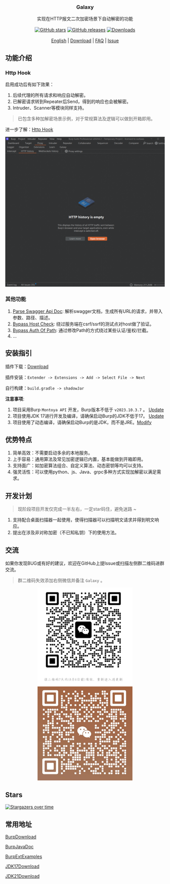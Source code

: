 ﻿<p align="center">
  <h3 align="center">Galaxy</h3>
  <p align="center">
    实现在HTTP报文二次加密场景下自动解密的功能
    <br />
          <br />
<a href="https://github.com/outlaws-bai/Galaxy/stargazers"><img alt="GitHub stars" src="https://img.shields.io/github/stars/outlaws-bai/Galaxy"/></a>
<a href="https://github.com/outlaws-bai/Galaxy/releases"><img alt="GitHub releases" src="https://img.shields.io/github/release/outlaws-bai/Galaxy"/></a>
<a href="https://github.com/outlaws-bai/Galaxy/releases"><img alt="Downloads" src="https://img.shields.io/github/downloads/outlaws-bai/Galaxy/total?color=brightgreen"/></a>
<br>
<br>
<a href="https://github.com/outlaws-bai/Galaxy/blob/main/docs/README-EN.md">English</a> | 
    <a href="https://github.com/outlaws-bai/Galaxy/releases">Download</a> | 
    <a href="https://github.com/outlaws-bai/Galaxy/blob/main/docs/FAQ.md">FAQ</a> | 
    <a href="https://github.com/outlaws-bai/Galaxy/issues">Issue</a>
  </p>

## 功能介绍


### Http Hook

启用成功后有如下效果：

1. 后续代理的所有请求和响应自动解密。
2. 已解密请求转到Repeater后Send，得到的响应也会被解密。
3. Intruder、Scanner等模块同样支持。

> 已包含多种加解密场景示例，对于常规算法及逻辑可以做到开箱即用。

进一步了解：[Http Hook](https://github.com/outlaws-bai/Galaxy/blob/main/docs/HttpHook.md)

![hook](https://raw.githubusercontent.com/outlaws-bai/picture/main/img/hook.gif)

### 其他功能

1. [Parse Swagger Api Doc](https://github.com/outlaws-bai/Galaxy/blob/main/docs/Other.md#Parse-Swagger-Api-Doc):  解析swagger文档，生成所有URL的请求，并带入参数、路径、描述。
2. [Bypass Host Check](https://github.com/outlaws-bai/Galaxy/blob/main/docs/Other.md#Bypass-Host-Check):  绕过服务端在csrf/ssrf的测试点对host做了验证。
3. [Bypass Auth Of Path](https://github.com/outlaws-bai/Galaxy/blob/main/docs/Other.md#Bypass-Auth-Of-Path):  通过修改Path的方式绕过某些认证/鉴权/拦截。
4. ...

## 安装指引

插件下载：[Download](https://github.com/outlaws-bai/Galaxy/releases)

插件安装：`Extender -> Extensions -> Add -> Select File -> Next`

自行构建：`build.gradle -> shadowJar`

**注意事项**:

1. 项目采用Burp `Montoya API` 开发，Burp版本不低于 `v2023.10.3.7` 。 [Update](https://github.com/outlaws-bai/Galaxy?tab=readme-ov-file#%E5%B8%B8%E7%94%A8%E5%9C%B0%E5%9D%80)
2. 项目使用JDK 17进行开发及编译，请确保启动Burp的JDK不低于17。 [Update](https://github.com/outlaws-bai/Galaxy?tab=readme-ov-file#%E5%B8%B8%E7%94%A8%E5%9C%B0%E5%9D%80)
3. 项目使用了动态编译，请确保启动Burp的是JDK，而不是JRE。[Modify](https://github.com/outlaws-bai/Galaxy/blob/main/docs/ToJDK.md)

## 优势特点

1. 简单高效：不需要启动多余的本地服务。
2. 上手容易：通用算法及常见加密逻辑已内置，基本能做到开箱即用。
4. 支持面广：如加密算法组合、自定义算法、动态密钥等均可以支持。
4. 强灵活性：可以使用python、js、Java、grpc多种方式实现加解密以满足需求。

## 开发计划

> 现阶段项目开发仅完成一半左右，一定star码住，避免迷路 ~ 
> 

1. 支持配合桌面扫描器一起使用，使得扫描器可以扫描明文请求并得到明文响应。
2. 提出在涉及非对称加密（不已知私钥）下的使用方法。

## 交流

如果你发现BUG或有好的建议，欢迎在GitHub上提Issue或扫描左侧群二维码进群交流。

> 群二维码失效添加右侧微信并备注 `Galaxy` 。

<center class="half">    <img src="https://raw.githubusercontent.com/outlaws-bai/picture/main/image-20240730211916457.png" width="300"/><img src="https://raw.githubusercontent.com/outlaws-bai/picture/main/img/image-20240731000104866.png" width="300"/> </center>

## Stars

[![Stargazers over time](https://starchart.cc/outlaws-bai/Galaxy.svg?variant=adaptive)](https://starchart.cc/outlaws-bai/Galaxy)

## 常用地址

[BurpDownload](https://portswigger.net/burp/releases#professional)

[BurpJavaDoc](https://portswigger.github.io/burp-extensions-montoya-api/javadoc/burp/api/montoya/MontoyaApi.html)

[BurpExtExamples](https://github.com/PortSwigger/burp-extensions-montoya-api-examples)

[JDK17Download](https://docs.aws.amazon.com/corretto/latest/corretto-17-ug/downloads-list.html)

[JDK21Download](https://docs.aws.amazon.com/corretto/latest/corretto-21-ug/downloads-list.html)